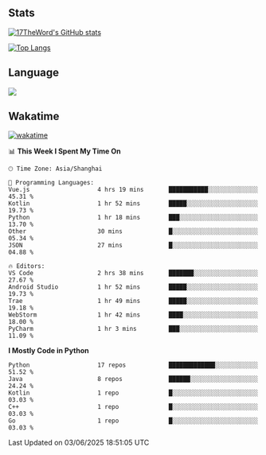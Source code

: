 ## Stats

[![17TheWord's GitHub stats](https://github-readme-stats.vercel.app/api?username=17TheWord&count_private=true&show_icons=true)](https://github.com/anuraghazra/github-readme-stats)

[![Top Langs](https://github-readme-stats.vercel.app/api/top-langs/?username=17TheWord&layout=compact&hide=html)](https://github.com/anuraghazra/github-readme-stats)

## Language

<img align="center" src="https://github-readme-stats-theword.vercel.app/api/wakatime?username=559772f0-9c03-4114-9e11-1b4b8b998e10&layout=compact&theme=dracula&hide_border=true">

## Wakatime

[![wakatime](https://wakatime.com/badge/user/559772f0-9c03-4114-9e11-1b4b8b998e10.svg)](https://wakatime.com/@559772f0-9c03-4114-9e11-1b4b8b998e10)

<!--START_SECTION:waka-->
📊 **This Week I Spent My Time On** 

```text
🕑︎ Time Zone: Asia/Shanghai

💬 Programming Languages: 
Vue.js                   4 hrs 19 mins       ███████████░░░░░░░░░░░░░░   45.31 % 
Kotlin                   1 hr 52 mins        █████░░░░░░░░░░░░░░░░░░░░   19.73 % 
Python                   1 hr 18 mins        ███░░░░░░░░░░░░░░░░░░░░░░   13.70 % 
Other                    30 mins             █░░░░░░░░░░░░░░░░░░░░░░░░   05.34 % 
JSON                     27 mins             █░░░░░░░░░░░░░░░░░░░░░░░░   04.88 % 

🔥 Editors: 
VS Code                  2 hrs 38 mins       ███████░░░░░░░░░░░░░░░░░░   27.67 % 
Android Studio           1 hr 52 mins        █████░░░░░░░░░░░░░░░░░░░░   19.73 % 
Trae                     1 hr 49 mins        █████░░░░░░░░░░░░░░░░░░░░   19.18 % 
WebStorm                 1 hr 42 mins        ████░░░░░░░░░░░░░░░░░░░░░   18.00 % 
PyCharm                  1 hr 3 mins         ███░░░░░░░░░░░░░░░░░░░░░░   11.09 % 
```

**I Mostly Code in Python** 

```text
Python                   17 repos            █████████████░░░░░░░░░░░░   51.52 % 
Java                     8 repos             ██████░░░░░░░░░░░░░░░░░░░   24.24 % 
Kotlin                   1 repo              █░░░░░░░░░░░░░░░░░░░░░░░░   03.03 % 
C++                      1 repo              █░░░░░░░░░░░░░░░░░░░░░░░░   03.03 % 
Go                       1 repo              █░░░░░░░░░░░░░░░░░░░░░░░░   03.03 % 
```




 Last Updated on 03/06/2025 18:51:05 UTC
<!--END_SECTION:waka-->

